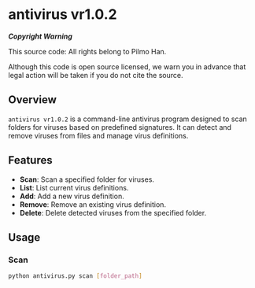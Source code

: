 # antivirus vr1.0.2

***Copyright Warning***

This source code: All rights belong to Pilmo Han.

Although this code is open source licensed, we warn you in advance that legal action will be taken if you do not cite the source.

## Overview

`antivirus vr1.0.2` is a command-line antivirus program designed to scan folders for viruses based on predefined signatures. It can detect and remove viruses from files and manage virus definitions.

## Features

- **Scan**: Scan a specified folder for viruses.
- **List**: List current virus definitions.
- **Add**: Add a new virus definition.
- **Remove**: Remove an existing virus definition.
- **Delete**: Delete detected viruses from the specified folder.

## Usage

### Scan

```bash
python antivirus.py scan [folder_path]
